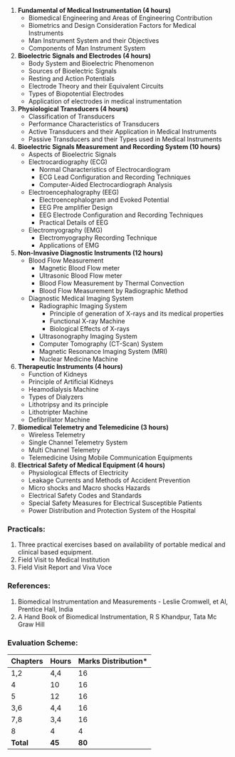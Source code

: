 1. **Fundamental of Medical Instrumentation (4 hours)**
    * Biomedical Engineering and Areas of Engineering Contribution
    * Biometrics and Design Consideration Factors for Medical Instruments
    * Man Instrument System and their Objectives
    * Components of Man Instrument System
2. **Bioelectric Signals and Electrodes (4 hours)**
    * Body System and Bioelectric Phenomenon
    * Sources of Bioelectric Signals
    * Resting and Action Potentials
    * Electrode Theory and their Equivalent Circuits
    * Types of Biopotential Electrodes
    * Application of electrodes in medical instrumentation
3. **Physiological Transducers (4 hours)**
    * Classification of Transducers
    * Performance Characteristics of Transducers
    * Active Transducers and their Application in Medical Instruments
    * Passive Transducers and their Types used in Medical Instruments
4. **Bioelectric Signals Measurement and Recording System (10 hours)**
    * Aspects of Bioelectric Signals
    * Electrocardiography (ECG)
        * Normal Characteristics of Electrocardiogram
        * ECG Lead Configuration and Recording Techniques
        * Computer-Aided Electrocardiograph Analysis
    * Electroencephalography (EEG)
        * Electroencephalogram and Evoked Potential
        * EEG Pre amplifier Design
        * EEG Electrode Configuration and Recording Techniques
        * Practical Details of EEG
    * Electromyography (EMG)
        * Electromyography Recording Technique
        * Applications of EMG
5. **Non-Invasive Diagnostic Instruments (12 hours)**
    * Blood Flow Measurement
        * Magnetic Blood Flow meter
        * Ultrasonic Blood Flow meter
        * Blood Flow Measurement by Thermal Convection
        * Blood Flow Measurement by Radiographic Method
    * Diagnostic Medical Imaging System
        * Radiographic Imaging System
            * Principle of generation of X-rays and its medical properties
            * Functional X-ray Machine
            * Biological Effects of X-rays
        * Ultrasonography Imaging System
        * Computer Tomography (CT-Scan) System
        * Magnetic Resonance Imaging System (MRI)
        * Nuclear Medicine Machine
6. **Therapeutic Instruments (4 hours)**
    * Function of Kidneys
    * Principle of Artificial Kidneys
    * Heamodialysis Machine
    * Types of Dialyzers
    * Lithotripsy and its principle
    * Lithotripter Machine
    * Defibrillator Machine
7. **Biomedical Telemetry and Telemedicine (3 hours)**
    * Wireless Telemetry
    * Single Channel Telemetry System
    * Multi Channel Telemetry
    * Telemedicine Using Mobile Communication Equipments
8. **Electrical Safety of Medical Equipment (4 hours)**
    * Physiological Effects of Electricity
    * Leakage Currents and Methods of Accident Prevention
    * Micro shocks and Macro shocks Hazards
    * Electrical Safety Codes and Standards
    * Special Safety Measures for Electrical Susceptible Patients
    * Power Distribution and Protection System of the Hospital

### Practicals:

1. Three practical exercises based on availability of portable medical and clinical based equipment.
2. Field Visit to Medical Institution
3. Field Visit Report and Viva Voce

### References:

1. Biomedical Instrumentation and Measurements - Leslie Cromwell, et Al, Prentice Hall, India
2. A Hand Book of Biomedical Instrumentation, R S Khandpur, Tata Mc Graw Hill

### Evaluation Scheme:

| Chapters  | Hours  | Marks Distribution* |
| --------- | ------ | ------------------- |
| 1,2       | 4,4    | 16                  |
| 4         | 10     | 16                  |
| 5         | 12     | 16                  |
| 3,6       | 4,4    | 16                  |
| 7,8       | 3,4    | 16                  |
| 8         | 4      | 4                   |
| **Total** | **45** | **80**              |


